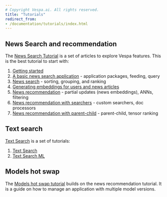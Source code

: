 ```yaml
---
# Copyright Vespa.ai. All rights reserved.
title: "Tutorials"
redirect_from:
- /documentation/tutorials/index.html
---
```


## News Search and recommendation
The [News Search Tutorial](news-1-getting-started.html) is a set of articles to explore Vespa features.
This is the best tutorial to start with:
1. [Getting started](news-1-getting-started.html)
2. [A basic news search application](news-2-basic-feeding-and-query.html) - application packages, feeding, query
3. [News search](news-3-searching.html) - sorting, grouping, and ranking
4. [Generating embeddings for users and news articles](news-4-embeddings.html)
5. [News recommendation](news-5-recommendation.html) - partial updates (news embeddings), ANNs, filtering
6. [News recommendation with searchers](news-6-recommendation-with-searchers.html) - custom searchers, doc processors
7. [News recommendation with parent-child](news-7-recommendation-with-parent-child.html) - parent-child, tensor ranking

## Text search
[Text Search](text-search.html) is a set of tutorials:
1. [Text Search](text-search.html)
2. [Text Search ML](text-search-ml.html)

## Models hot swap
The [Models hot swap tutorial](models-hot-swap.html) builds on the news recommendation tutorial.
It is a guide on how to manage an application with multiple model versions.

